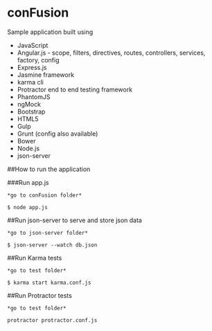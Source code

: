 # conFusion

Sample application built using 
* JavaScript
* Angular.js - scope, filters, directives, routes, controllers, services, factory, config
* Express.js
* Jasmine framework
* karma cli
* Protractor end to end testing framework
* PhantomJS
* ngMock
* Bootstrap
* HTML5
* Gulp
* Grunt (config also available)
* Bower
* Node.js
* json-server

##How to run the application

###Run app.js

```
*go to conFusion folder*

$ node app.js

```

##Run json-server to serve and store json data
```
*go to json-server folder*

$ json-server --watch db.json

```

##Run Karma tests
```
*go to test folder*

$ karma start karma.conf.js
```

##Run Protractor tests
```
*go to test folder*

protractor protractor.conf.js
```
